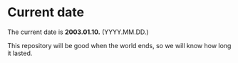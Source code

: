 # Current date

The current date is **2003.01.10.** (YYYY.MM.DD.)

This repository will be good when the world ends, so we will know how long it lasted.